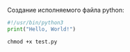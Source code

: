 Создание исполняемого файла python:
```python
#!/usr/bin/python3
print("Hello, World!")
```

```
chmod +x test.py
```

